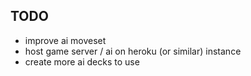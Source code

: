 ## TODO
- improve ai moveset
- host game server / ai on heroku (or similar) instance
- create more ai decks to use
